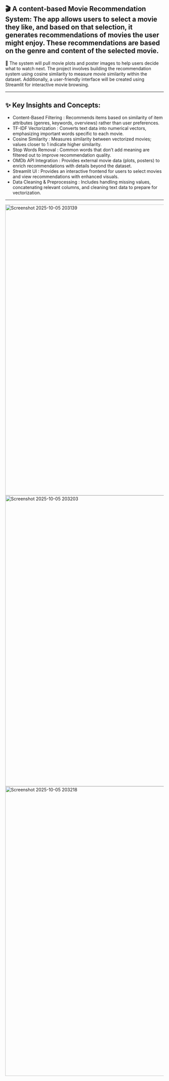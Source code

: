 🎬 A content-based Movie Recommendation System: The app allows users to select a movie they like, and based on that selection, it generates recommendations of movies the user might enjoy. These recommendations are based on the genre and content of the selected movie.
------------------

🎥 The system will pull movie plots and poster images to help users decide what to watch next. The project involves building the recommendation system using cosine similarity to measure movie similarity within the dataset. Additionally, a user-friendly interface will be created using Streamlit for interactive movie browsing.

---------------

✨ Key Insights and Concepts:
-----------

* Content-Based Filtering : Recommends items based on similarity of item attributes (genres, keywords, overviews) rather than user preferences.
* TF-IDF Vectorization : Converts text data into numerical vectors, emphasizing important words specific to each movie.
* Cosine Similarity : Measures similarity between vectorized movies; values closer to 1 indicate higher similarity.
* Stop Words Removal : Common words that don’t add meaning are filtered out to improve recommendation quality.
* OMDb API Integration : Provides external movie data (plots, posters) to enrich recommendations with details beyond the dataset.
* Streamlit UI : Provides an interactive frontend for users to select movies and view recommendations with enhanced visuals.
* Data Cleaning & Preprocessing : Includes handling missing values, concatenating relevant columns, and cleaning text data to prepare for vectorization.

------------------

<img width="1904" height="921" alt="Screenshot 2025-10-05 203139" src="https://github.com/user-attachments/assets/4cd6c760-6218-4f7c-97b4-bb9feaea253f" />


<img width="1911" height="921" alt="Screenshot 2025-10-05 203203" src="https://github.com/user-attachments/assets/838f0776-4004-43bc-99a9-666886f9703b" />


<img width="1908" height="917" alt="Screenshot 2025-10-05 203218" src="https://github.com/user-attachments/assets/8ecafbe7-2952-4d93-a67c-c644a1e79129" />



